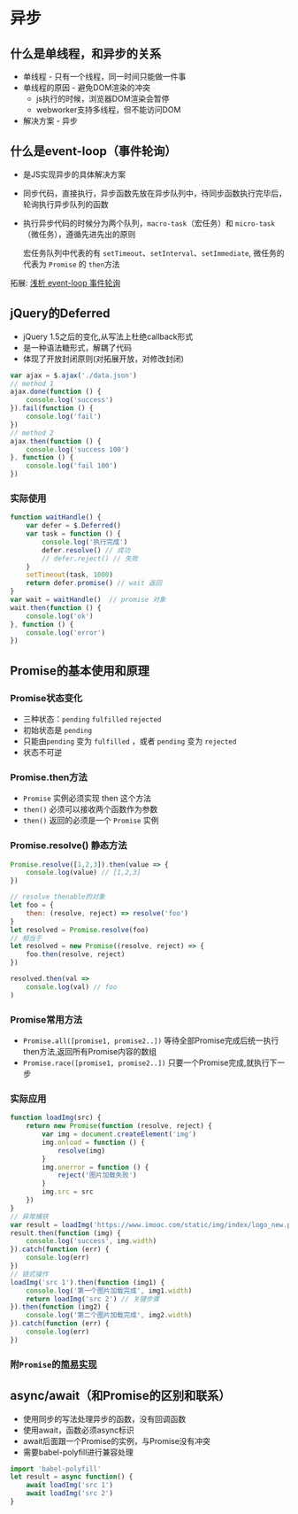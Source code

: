 # 异步

## 什么是单线程，和异步的关系

- 单线程 - 只有一个线程，同一时间只能做一件事
- 单线程的原因 - 避免DOM渲染的冲突
  - js执行的时候，浏览器DOM渲染会暂停
  - webworker支持多线程，但不能访问DOM
- 解决方案 - 异步

## 什么是event-loop（事件轮询）

- 是JS实现异步的具体解决方案
- 同步代码，直接执行，异步函数先放在异步队列中，待同步函数执行完毕后，轮询执行异步队列的函数
- 执行异步代码的时候分为两个队列，`macro-task`（宏任务）和 `micro-task`（微任务），遵循先进先出的原则

  宏任务队列中代表的有 `setTimeout`、`setInterval`、`setImmediate`, 微任务的代表为 `Promise` 的 `then`方法

拓展: [浅析 event-loop 事件轮询](https://www.jianshu.com/p/c620ece29586)

## jQuery的Deferred

- jQuery 1.5之后的变化,从写法上杜绝callback形式
- 是一种语法糖形式，解耦了代码
- 体现了开放封闭原则(对拓展开放，对修改封闭)

``` javascript
var ajax = $.ajax('./data.json')
// method 1
ajax.done(function () {
    console.log('success')
}).fail(function () {
    console.log('fail')
})
// method 2
ajax.then(function () {
    console.log('success 100')
}, function () {
    console.log('fail 100')
})
```

### 实际使用

``` javascript
function waitHandle() {  
    var defer = $.Deferred()
    var task = function () {
        console.log('执行完成')
        defer.resolve() // 成功
        // defer.reject() // 失败
    }
    setTimeout(task, 1000)
    return defer.promise() // wait 返回
}
var wait = waitHandle()  // promise 对象
wait.then(function () {
    console.log('ok')
}, function () {
    console.log('error')
})
```

## Promise的基本使用和原理

### Promise状态变化

- 三种状态：`pending` `fulfilled` `rejected`
- 初始状态是 `pending`
- 只能由`pending` 变为 `fulfilled` ，或者 `pending` 变为 `rejected`
- 状态不可逆

### Promise.then方法

- `Promise` 实例必须实现 then 这个方法
- `then()` 必须可以接收两个函数作为参数
- `then()` 返回的必须是一个 `Promise` 实例

### Promise.resolve() 静态方法

``` js
Promise.resolve([1,2,3]).then(value => {
    console.log(value) // [1,2,3]
})

// resolve thenable的对象
let foo = {
    then: (resolve, reject) => resolve('foo')
}
let resolved = Promise.resolve(foo)
// 相当于
let resolved = new Promise((resolve, reject) => {
    foo.then(resolve, reject)
})

resolved.then(val =>
    console.log(val) // foo
)
```

### Promise常用方法

- `Promise.all([promise1, promise2..])` 等待全部Promise完成后统一执行then方法,返回所有Promise内容的数组
- `Promise.race([promise1, promise2..])` 只要一个Promise完成,就执行下一步

### 实际应用

``` javascript
function loadImg(src) {
    return new Promise(function (resolve, reject) {
        var img = document.createElement('img')
        img.onload = function () {
            resolve(img)
        }
        img.onerror = function () {
            reject('图片加载失败')
        }
        img.src = src
    })
}
// 异常捕获
var result = loadImg('https://www.imooc.com/static/img/index/logo_new.png')
result.then(function (img) {
    console.log('success', img.width)
}).catch(function (err) {
    console.log(err)
})
// 链式操作
loadImg('src 1').then(function (img1) {
    console.log('第一个图片加载完成', img1.width)
    return loadImg('src 2') // 关键步骤
}).then(function (img2) {
    console.log('第二个图片加载完成', img2.width)
}).catch(function (err) {
    console.log(err)
})
```

### 附`Promise`的[简易实现](../src/Promise.js)

## async/await（和Promise的区别和联系）

- 使用同步的写法处理异步的函数，没有回调函数
- 使用await，函数必须async标识
- await后面跟一个Promise的实例，与Promise没有冲突
- 需要babel-polyfill进行兼容处理

``` javascript
import 'babel-polyfill'
let result = async function() {
    await loadImg('src 1')
    await loadImg('src 2')
}
```
